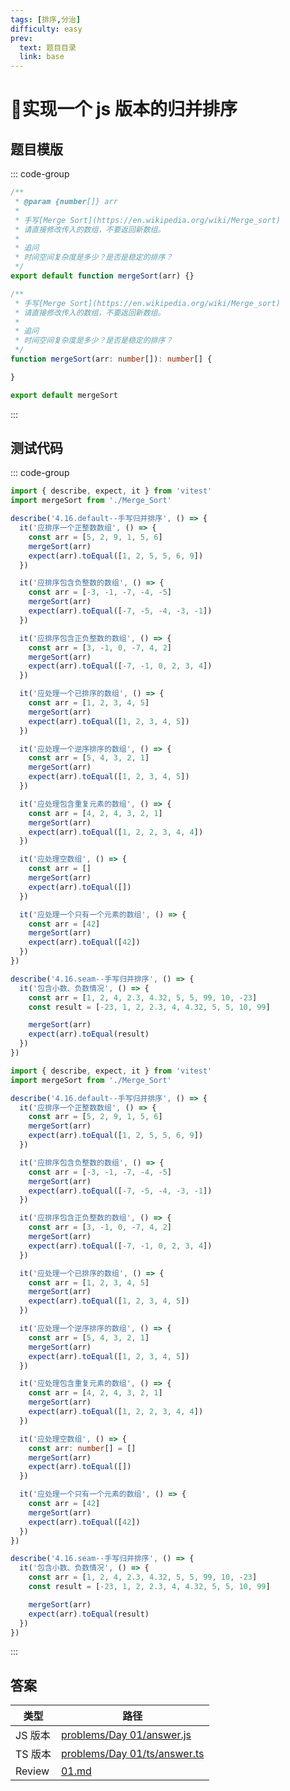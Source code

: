 ```yaml
---
tags: [排序,分治]
difficulty: easy
prev:
  text: 题目目录
  link: base
---
```


# 🎉实现一个 js 版本的归并排序

## 题目模版

::: code-group

```js [mergeSort.js]
/**
 * @param {number[]} arr
 *
 * 手写[Merge Sort](https://en.wikipedia.org/wiki/Merge_sort)
 * 请直接修改传入的数组，不要返回新数组。
 *
 * 追问
 * 时间空间复杂度是多少？是否是稳定的排序？
 */
export default function mergeSort(arr) {}
```

```ts [mergeSort.ts]
/**
 * 手写[Merge Sort](https://en.wikipedia.org/wiki/Merge_sort)
 * 请直接修改传入的数组，不要返回新数组。
 *
 * 追问
 * 时间空间复杂度是多少？是否是稳定的排序？
 */
function mergeSort(arr: number[]): number[] {

}

export default mergeSort
```

:::

## 测试代码

::: code-group

```js [Merge_Sort.spec.js]
import { describe, expect, it } from 'vitest'
import mergeSort from './Merge_Sort'

describe('4.16.default--手写归并排序', () => {
  it('应排序一个正整数数组', () => {
    const arr = [5, 2, 9, 1, 5, 6]
    mergeSort(arr)
    expect(arr).toEqual([1, 2, 5, 5, 6, 9])
  })

  it('应排序包含负整数的数组', () => {
    const arr = [-3, -1, -7, -4, -5]
    mergeSort(arr)
    expect(arr).toEqual([-7, -5, -4, -3, -1])
  })

  it('应排序包含正负整数的数组', () => {
    const arr = [3, -1, 0, -7, 4, 2]
    mergeSort(arr)
    expect(arr).toEqual([-7, -1, 0, 2, 3, 4])
  })

  it('应处理一个已排序的数组', () => {
    const arr = [1, 2, 3, 4, 5]
    mergeSort(arr)
    expect(arr).toEqual([1, 2, 3, 4, 5])
  })

  it('应处理一个逆序排序的数组', () => {
    const arr = [5, 4, 3, 2, 1]
    mergeSort(arr)
    expect(arr).toEqual([1, 2, 3, 4, 5])
  })

  it('应处理包含重复元素的数组', () => {
    const arr = [4, 2, 4, 3, 2, 1]
    mergeSort(arr)
    expect(arr).toEqual([1, 2, 2, 3, 4, 4])
  })

  it('应处理空数组', () => {
    const arr = []
    mergeSort(arr)
    expect(arr).toEqual([])
  })

  it('应处理一个只有一个元素的数组', () => {
    const arr = [42]
    mergeSort(arr)
    expect(arr).toEqual([42])
  })
})

describe('4.16.seam--手写归并排序', () => {
  it('包含小数、负数情况', () => {
    const arr = [1, 2, 4, 2.3, 4.32, 5, 5, 99, 10, -23]
    const result = [-23, 1, 2, 2.3, 4, 4.32, 5, 5, 10, 99]

    mergeSort(arr)
    expect(arr).toEqual(result)
  })
})
```

```ts [Merge_Sort.spec.ts]
import { describe, expect, it } from 'vitest'
import mergeSort from './Merge_Sort'

describe('4.16.default--手写归并排序', () => {
  it('应排序一个正整数数组', () => {
    const arr = [5, 2, 9, 1, 5, 6]
    mergeSort(arr)
    expect(arr).toEqual([1, 2, 5, 5, 6, 9])
  })

  it('应排序包含负整数的数组', () => {
    const arr = [-3, -1, -7, -4, -5]
    mergeSort(arr)
    expect(arr).toEqual([-7, -5, -4, -3, -1])
  })

  it('应排序包含正负整数的数组', () => {
    const arr = [3, -1, 0, -7, 4, 2]
    mergeSort(arr)
    expect(arr).toEqual([-7, -1, 0, 2, 3, 4])
  })

  it('应处理一个已排序的数组', () => {
    const arr = [1, 2, 3, 4, 5]
    mergeSort(arr)
    expect(arr).toEqual([1, 2, 3, 4, 5])
  })

  it('应处理一个逆序排序的数组', () => {
    const arr = [5, 4, 3, 2, 1]
    mergeSort(arr)
    expect(arr).toEqual([1, 2, 3, 4, 5])
  })

  it('应处理包含重复元素的数组', () => {
    const arr = [4, 2, 4, 3, 2, 1]
    mergeSort(arr)
    expect(arr).toEqual([1, 2, 2, 3, 4, 4])
  })

  it('应处理空数组', () => {
    const arr: number[] = []
    mergeSort(arr)
    expect(arr).toEqual([])
  })

  it('应处理一个只有一个元素的数组', () => {
    const arr = [42]
    mergeSort(arr)
    expect(arr).toEqual([42])
  })
})

describe('4.16.seam--手写归并排序', () => {
  it('包含小数、负数情况', () => {
    const arr = [1, 2, 4, 2.3, 4.32, 5, 5, 99, 10, -23]
    const result = [-23, 1, 2, 2.3, 4, 4.32, 5, 5, 10, 99]

    mergeSort(arr)
    expect(arr).toEqual(result)
  })
})
```

:::

## 答案

| 类型    | 路径                                                                                                                                    |
| ------- | --------------------------------------------------------------------------------------------------------------------------------------- |
| JS 版本 | [problems/Day 01/answer.js](https://github.com/506-FETL/one-question-per-day/blob/main/packages/problems/base/Day%2001/answer.js)       |
| TS 版本 | [problems/Day 01/ts/answer.ts](https://github.com/506-FETL/one-question-per-day/blob/main/packages/problems/base/Day%2001/ts/answer.ts) |
| Review  | [01.md](/review/base/01)                                                                                                                |
